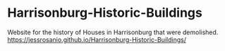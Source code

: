 # Harrisonburg-Historic-Buildings
Website for the history of Houses in Harrisonburg that were demolished.
https://jessrosanio.github.io/Harrisonburg-Historic-Buildings/
